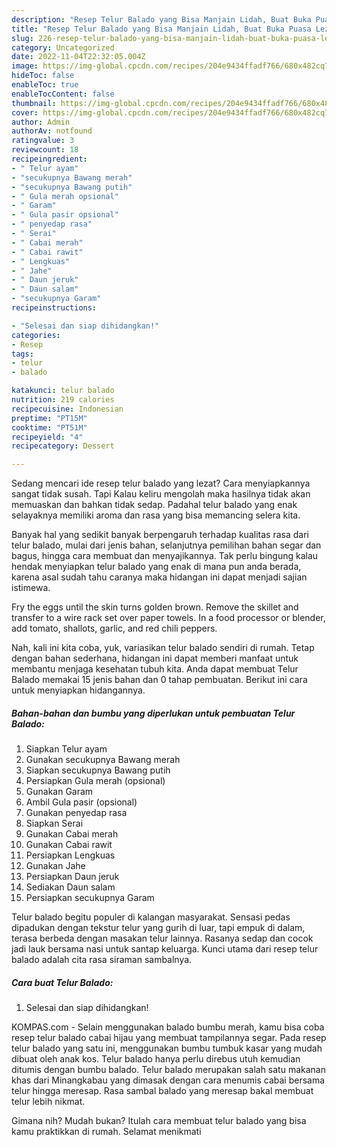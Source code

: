 ```yaml
---
description: "Resep Telur Balado yang Bisa Manjain Lidah, Buat Buka Puasa Lezat"
title: "Resep Telur Balado yang Bisa Manjain Lidah, Buat Buka Puasa Lezat"
slug: 226-resep-telur-balado-yang-bisa-manjain-lidah-buat-buka-puasa-lezat
category: Uncategorized
date: 2022-11-04T22:32:05.004Z
image: https://img-global.cpcdn.com/recipes/204e9434ffadf766/680x482cq70/telur-balado-foto-resep-utama.jpg
hideToc: false
enableToc: true
enableTocContent: false
thumbnail: https://img-global.cpcdn.com/recipes/204e9434ffadf766/680x482cq70/telur-balado-foto-resep-utama.jpg
cover: https://img-global.cpcdn.com/recipes/204e9434ffadf766/680x482cq70/telur-balado-foto-resep-utama.jpg
author: Admin
authorAv: notfound
ratingvalue: 3
reviewcount: 18
recipeingredient:
- " Telur ayam"
- "secukupnya Bawang merah"
- "secukupnya Bawang putih"
- " Gula merah opsional"
- " Garam"
- " Gula pasir opsional"
- " penyedap rasa"
- " Serai"
- " Cabai merah"
- " Cabai rawit"
- " Lengkuas"
- " Jahe"
- " Daun jeruk"
- " Daun salam"
- "secukupnya Garam"
recipeinstructions:

- "Selesai dan siap dihidangkan!"
categories:
- Resep
tags:
- telur
- balado

katakunci: telur balado 
nutrition: 219 calories
recipecuisine: Indonesian
preptime: "PT15M"
cooktime: "PT51M"
recipeyield: "4"
recipecategory: Dessert

---
```



Sedang mencari ide resep telur balado yang lezat? Cara menyiapkannya sangat tidak susah. Tapi Kalau keliru mengolah maka hasilnya tidak akan memuaskan dan bahkan tidak sedap. Padahal telur balado yang enak selayaknya memiliki aroma dan rasa yang bisa memancing selera kita.


Banyak hal yang sedikit banyak berpengaruh terhadap kualitas rasa dari telur balado, mulai dari jenis bahan, selanjutnya pemilihan bahan segar dan bagus, hingga cara membuat dan menyajikannya. Tak perlu bingung kalau hendak menyiapkan telur balado yang enak di mana pun anda berada, karena asal sudah tahu caranya maka hidangan ini dapat menjadi sajian istimewa.

Fry the eggs until the skin turns golden brown. Remove the skillet and transfer to a wire rack set over paper towels. In a food processor or blender, add tomato, shallots, garlic, and red chili peppers.


Nah, kali ini kita coba, yuk, variasikan telur balado sendiri di rumah. Tetap dengan bahan sederhana, hidangan ini dapat memberi manfaat untuk membantu menjaga kesehatan tubuh kita. Anda dapat membuat Telur Balado memakai 15 jenis bahan dan 0 tahap pembuatan. Berikut ini cara untuk menyiapkan hidangannya.

<!--inarticleads1-->

##### Bahan-bahan dan bumbu yang diperlukan untuk pembuatan Telur Balado:

1. Siapkan  Telur ayam
1. Gunakan secukupnya Bawang merah
1. Siapkan secukupnya Bawang putih
1. Persiapkan  Gula merah (opsional)
1. Gunakan  Garam
1. Ambil  Gula pasir (opsional)
1. Gunakan  penyedap rasa
1. Siapkan  Serai
1. Gunakan  Cabai merah
1. Gunakan  Cabai rawit
1. Persiapkan  Lengkuas
1. Gunakan  Jahe
1. Persiapkan  Daun jeruk
1. Sediakan  Daun salam
1. Persiapkan secukupnya Garam


Telur balado begitu populer di kalangan masyarakat. Sensasi pedas dipadukan dengan tekstur telur yang gurih di luar, tapi empuk di dalam, terasa berbeda dengan masakan telur lainnya. Rasanya sedap dan cocok jadi lauk bersama nasi untuk santap keluarga. Kunci utama dari resep telur balado adalah cita rasa siraman sambalnya. 

<!--inarticleads2-->

##### Cara buat Telur Balado:


1. Selesai dan siap dihidangkan!

KOMPAS.com - Selain menggunakan balado bumbu merah, kamu bisa coba resep telur balado cabai hijau yang membuat tampilannya segar. Pada resep telur balado yang satu ini, menggunakan bumbu tumbuk kasar yang mudah dibuat oleh anak kos. Telur balado hanya perlu direbus utuh kemudian ditumis dengan bumbu balado. Telur balado merupakan salah satu makanan khas dari Minangkabau yang dimasak dengan cara menumis cabai bersama telur hingga meresap. Rasa sambal balado yang meresap bakal membuat telur lebih nikmat. 

Gimana nih? Mudah bukan? Itulah cara membuat telur balado yang bisa kamu praktikkan di rumah. Selamat menikmati
